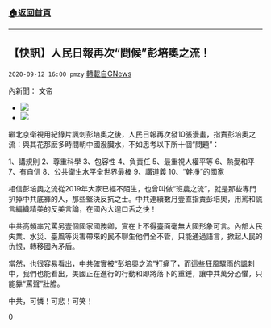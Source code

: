 ###  [:house:返回首頁](https://github.com/ourhimalayas/txt)
---

## 【快訊】人民日報再次“問候”彭培奧之流！
`2020-09-12 16:00 pmzy` [轉載自GNews](https://gnews.org/zh-hant/351029/)

內新聞： 文帝

- ![](https://s3.amazonaws.com/gnews-media-offload/wp-content/uploads/2020/09/12155913/Screenshot_2020-09-12-23-02-00-084_Discord.png)
- ![](https://s3.amazonaws.com/gnews-media-offload/wp-content/uploads/2020/09/12155941/Screenshot_2020-09-12-22-59-16-351_Discord.png)


繼北京衛視用紀錄片諷刺彭培奧之後，人民日報再次發10張漫畫，指責彭培奧之流：與其花那麽多時間朝中國潑臟水，不如思考以下所十個“問題”：

1、講規則
2、尊重科學
3、包容性
4、負責任
5、最重視人權平等
6、熱愛和平
7、有自信
8、公共衛生水平全世界最棒
9、講道義
10、“幹凈”的國家

相信彭培奧之流從2019年大家已經不陌生，也曾叫做“班農之流”，就是那些專門扒掉中共底褲的人，那些堅決反抗之士。中共連續數月壹直指責彭培奧，用罵和謊言編織精美的反美言論，在國內大逞口舌之快！

中共高頻率咒罵另壹個國家國務卿，實在上不得臺面毫無大國形象可言。內部人民失業、水災、臺風等災害帶來的民不聊生他們全不管，只能通過語言，掀起人民的仇恨，轉移國內矛盾。

當然，也很容易看出，中共確實被“彭培奧之流”打痛了，而這些狂風驟雨的諷刺中，我們也能看出，美國正在進行的行動和即將落下的重錘，讓中共萬分恐懼，只能靠“罵聲”壯膽。

中共，可憐！可悲！可笑！

0
